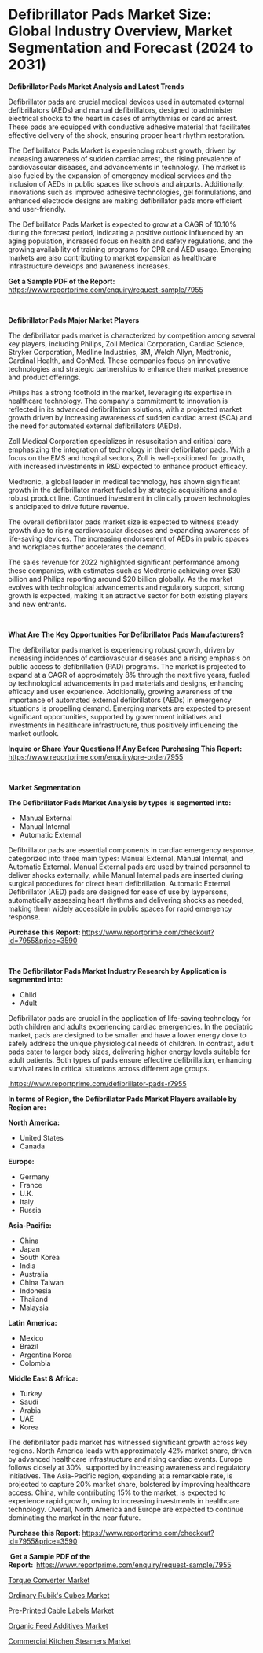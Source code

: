 <p><h1>Defibrillator Pads Market Size: Global Industry Overview, Market Segmentation and Forecast (2024 to 2031)</h1></p><p><strong>Defibrillator Pads Market Analysis and Latest Trends</strong></p>
<p><p>Defibrillator pads are crucial medical devices used in automated external defibrillators (AEDs) and manual defibrillators, designed to administer electrical shocks to the heart in cases of arrhythmias or cardiac arrest. These pads are equipped with conductive adhesive material that facilitates effective delivery of the shock, ensuring proper heart rhythm restoration. </p><p>The Defibrillator Pads Market is experiencing robust growth, driven by increasing awareness of sudden cardiac arrest, the rising prevalence of cardiovascular diseases, and advancements in technology. The market is also fueled by the expansion of emergency medical services and the inclusion of AEDs in public spaces like schools and airports. Additionally, innovations such as improved adhesive technologies, gel formulations, and enhanced electrode designs are making defibrillator pads more efficient and user-friendly.</p><p>The Defibrillator Pads Market is expected to grow at a CAGR of 10.10% during the forecast period, indicating a positive outlook influenced by an aging population, increased focus on health and safety regulations, and the growing availability of training programs for CPR and AED usage. Emerging markets are also contributing to market expansion as healthcare infrastructure develops and awareness increases.</p></p>
<p><strong>Get a Sample PDF of the Report:&nbsp;</strong> <a href="https://www.reportprime.com/enquiry/request-sample/7955">https://www.reportprime.com/enquiry/request-sample/7955</a></p>
<p>&nbsp;</p>
<p><strong>Defibrillator Pads Major Market Players</strong></p>
<p><p>The defibrillator pads market is characterized by competition among several key players, including Philips, Zoll Medical Corporation, Cardiac Science, Stryker Corporation, Medline Industries, 3M, Welch Allyn, Medtronic, Cardinal Health, and ConMed. These companies focus on innovative technologies and strategic partnerships to enhance their market presence and product offerings.</p><p>Philips has a strong foothold in the market, leveraging its expertise in healthcare technology. The company's commitment to innovation is reflected in its advanced defibrillation solutions, with a projected market growth driven by increasing awareness of sudden cardiac arrest (SCA) and the need for automated external defibrillators (AEDs). </p><p>Zoll Medical Corporation specializes in resuscitation and critical care, emphasizing the integration of technology in their defibrillator pads. With a focus on the EMS and hospital sectors, Zoll is well-positioned for growth, with increased investments in R&D expected to enhance product efficacy.</p><p>Medtronic, a global leader in medical technology, has shown significant growth in the defibrillator market fueled by strategic acquisitions and a robust product line. Continued investment in clinically proven technologies is anticipated to drive future revenue.</p><p>The overall defibrillator pads market size is expected to witness steady growth due to rising cardiovascular diseases and expanding awareness of life-saving devices. The increasing endorsement of AEDs in public spaces and workplaces further accelerates the demand.</p><p>The sales revenue for 2022 highlighted significant performance among these companies, with estimates such as Medtronic achieving over $30 billion and Philips reporting around $20 billion globally. As the market evolves with technological advancements and regulatory support, strong growth is expected, making it an attractive sector for both existing players and new entrants.</p></p>
<p>&nbsp;</p>
<p><strong>What Are The Key Opportunities For Defibrillator Pads Manufacturers?</strong></p>
<p><p>The defibrillator pads market is experiencing robust growth, driven by increasing incidences of cardiovascular diseases and a rising emphasis on public access to defibrillation (PAD) programs. The market is projected to expand at a CAGR of approximately 8% through the next five years, fueled by technological advancements in pad materials and designs, enhancing efficacy and user experience. Additionally, growing awareness of the importance of automated external defibrillators (AEDs) in emergency situations is propelling demand. Emerging markets are expected to present significant opportunities, supported by government initiatives and investments in healthcare infrastructure, thus positively influencing the market outlook.</p></p>
<p><strong>Inquire or Share Your Questions If Any Before Purchasing This Report:</strong> <a href="https://www.reportprime.com/enquiry/pre-order/7955">https://www.reportprime.com/enquiry/pre-order/7955</a></p>
<p>&nbsp;</p>
<p><strong>Market Segmentation</strong></p>
<p><strong>The Defibrillator Pads Market Analysis by types is segmented into:</strong></p>
<p><ul><li>Manual External</li><li>Manual Internal</li><li>Automatic External</li></ul></p>
<p><p>Defibrillator pads are essential components in cardiac emergency response, categorized into three main types: Manual External, Manual Internal, and Automatic External. Manual External pads are used by trained personnel to deliver shocks externally, while Manual Internal pads are inserted during surgical procedures for direct heart defibrillation. Automatic External Defibrillator (AED) pads are designed for ease of use by laypersons, automatically assessing heart rhythms and delivering shocks as needed, making them widely accessible in public spaces for rapid emergency response.</p></p>
<p><strong>Purchase this Report:&nbsp;</strong><a href="https://www.reportprime.com/checkout?id=7955&price=3590">https://www.reportprime.com/checkout?id=7955&price=3590</a></p>
<p>&nbsp;</p>
<p><strong>The Defibrillator Pads Market Industry Research by Application is segmented into:</strong></p>
<p><ul><li>Child</li><li>Adult</li></ul></p>
<p><p>Defibrillator pads are crucial in the application of life-saving technology for both children and adults experiencing cardiac emergencies. In the pediatric market, pads are designed to be smaller and have a lower energy dose to safely address the unique physiological needs of children. In contrast, adult pads cater to larger body sizes, delivering higher energy levels suitable for adult patients. Both types of pads ensure effective defibrillation, enhancing survival rates in critical situations across different age groups.</p></p>
<p><a href="https://www.reportprime.com/defibrillator-pads-r7955">&nbsp;https://www.reportprime.com/defibrillator-pads-r7955</a></p>
<p><strong>In terms of Region, the Defibrillator Pads Market Players available by Region are:</strong></p>
<p>
    <p> <strong> North America: </strong>
        <ul>
            <li>United States</li>
            <li>Canada</li>
        </ul>
        </p> 
    <p> <strong> Europe: </strong>
        <ul>
            <li>Germany</li>
            <li>France</li>
            <li>U.K.</li>
            <li>Italy</li>
            <li>Russia</li>
        </ul>
        </p> 
    <p> <strong> Asia-Pacific: </strong>
        <ul>
            <li>China</li>
            <li>Japan</li>
            <li>South Korea</li>
            <li>India</li>
            <li>Australia</li>
            <li>China Taiwan</li>
            <li>Indonesia</li>
            <li>Thailand</li>
            <li>Malaysia</li>
        </ul>
        </p> 
    <p> <strong> Latin America: </strong>
        <ul>
            <li>Mexico</li>
            <li>Brazil</li>
            <li>Argentina Korea</li>
            <li>Colombia</li>
        </ul>
        </p> 
    <p> <strong> Middle East & Africa: </strong>
        <ul>
            <li>Turkey</li>
            <li>Saudi</li>
            <li>Arabia</li>
            <li>UAE</li>
            <li>Korea</li>
        </ul>
    </p>
    </p>
<p><p>The defibrillator pads market has witnessed significant growth across key regions. North America leads with approximately 42% market share, driven by advanced healthcare infrastructure and rising cardiac events. Europe follows closely at 30%, supported by increasing awareness and regulatory initiatives. The Asia-Pacific region, expanding at a remarkable rate, is projected to capture 20% market share, bolstered by improving healthcare access. China, while contributing 15% to the market, is expected to experience rapid growth, owing to increasing investments in healthcare technology. Overall, North America and Europe are expected to continue dominating the market in the near future.</p></p>
<p><strong>Purchase this Report: </strong><a href="https://www.reportprime.com/checkout?id=7955&price=3590">https://www.reportprime.com/checkout?id=7955&price=3590</a></p>
<p>&nbsp;<strong>Get a Sample PDF of the Report:&nbsp;&nbsp;</strong><a href="https://www.reportprime.com/enquiry/request-sample/7955">https://www.reportprime.com/enquiry/request-sample/7955</a></p>
<p><strong></strong></p>
<p><p><a href="https://www.linkedin.com/pulse/what-influencing-future-torque-converter-market-insights-5shce?trackingId=iXNv6w92Tju8KG58q9bA6A%3D%3D">Torque Converter Market</a></p><p><a href="https://medium.com/@garthstehriii/ordinary-rubiks-cubes-market-research-report-exploring-market-size-and-revenue-analysis-for-92a77758e8cc">Ordinary Rubik's Cubes Market</a></p><p><a href="https://medium.com/@sofyanbudiaman1_67863/navigating-the-global-pre-printed-cable-labels-market-landscape-trends-forecasts-and-impact-1fa77e4b4343">Pre-Printed Cable Labels Market</a></p><p><a href="https://www.linkedin.com/pulse/what-influencing-future-organic-feed-additives-market-insights-i3b3e?trackingId=0taTY9llT5uFOxgfvkRQ9A%3D%3D">Organic Feed Additives Market</a></p><p><a href="https://issuu.com/reportprime-2/docs/commercial-kitchen-steamers-market-_72bc4e87c837bf">Commercial Kitchen Steamers Market</a></p></p>